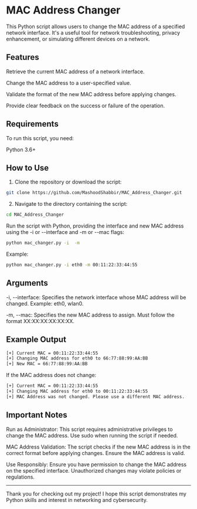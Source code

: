 # MAC Address Changer

This Python script allows users to change the MAC address of a specified network interface. It's a useful tool for network troubleshooting, privacy enhancement, or simulating different devices on a network.

## Features

Retrieve the current MAC address of a network interface.

Change the MAC address to a user-specified value.

Validate the format of the new MAC address before applying changes.

Provide clear feedback on the success or failure of the operation.

## Requirements

To run this script, you need:

Python 3.6+

## How to Use

1. Clone the repository or download the script:
```bash
git clone https://github.com/MashoodShabbir/MAC_Address_Changer.git
```

2. Navigate to the directory containing the script:
```bash
cd MAC_Address_Changer
```
Run the script with Python, providing the interface and new MAC address using the -i or --interface and -m or --mac flags:
```bash
python mac_changer.py -i  -m 
```
Example:
```bash
python mac_changer.py -i eth0 -m 00:11:22:33:44:55
```

## Arguments

-i, --interface: Specifies the network interface whose MAC address will be changed. Example: eth0, wlan0.

-m, --mac: Specifies the new MAC address to assign. Must follow the format XX:XX:XX:XX:XX:XX.

## Example Output
```bash
[+] Current MAC = 00:11:22:33:44:55
[+] Changing MAC address for eth0 to 66:77:88:99:AA:BB
[+] New MAC = 66:77:88:99:AA:BB
```
If the MAC address does not change:
```bash
[+] Current MAC = 00:11:22:33:44:55
[+] Changing MAC address for eth0 to 00:11:22:33:44:55
[+] MAC Address was not changed. Please use a different MAC address.
```

## Important Notes

Run as Administrator: This script requires administrative privileges to change the MAC address. Use sudo when running the script if needed.

MAC Address Validation: The script checks if the new MAC address is in the correct format before applying changes. Ensure the MAC address is valid.

Use Responsibly: Ensure you have permission to change the MAC address on the specified interface. Unauthorized changes may violate policies or regulations.

------------------------------------------------------------------------------------------------------------------------------------

Thank you for checking out my project! I hope this script demonstrates my Python skills and interest in networking and cybersecurity.


